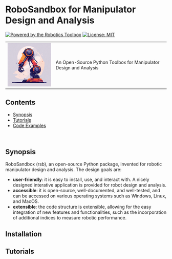 # RoboSandbox for Manipulator Design and Analysis

[![Powered by the Robotics Toolbox](https://raw.githubusercontent.com/petercorke/robotics-toolbox-python/master/.github/svg/rtb_powered.min.svg)](https://github.com/petercorke/robotics-toolbox-python)
[![License: MIT](https://img.shields.io/badge/License-MIT-yellow.svg)](https://opensource.org/licenses/MIT)

<table style="border:0px">
<tr style="border:0px">
<td style="border:0px">
<img src="docs/figs/robosandbox_icon.jpeg" width="200"></td>
<td style="border:0px">
An Open-Source Python Toolbox for Manipulator Design and Analysis
</td>
</tr>
</table>

<!-- <br> -->

## Contents

- [Synopsis](#1)
- [Tutorials](#3)
- [Code Examples](#4)


<br>

<a id='1'></a>
## Synopsis

RoboSandbox (rsb), an open-source Python package, invented for robotic manipulator design and analysis. The design goals are:
- **user-friendly**: it is easy to install, use, and interact with. A nicely designed interative application is provided for robot design and analysis.
- **accessible**: it is open-source, well-documented, and well-tested, and can be accessed on various operating systems such as Windows, Linux, and MacOS.
- **extensible**: the code structure is extensible, allowing for the easy integration of new features and functionalities, such as the incorporation of additional indices to measure robotic performance.

## Installation






## Tutorials

